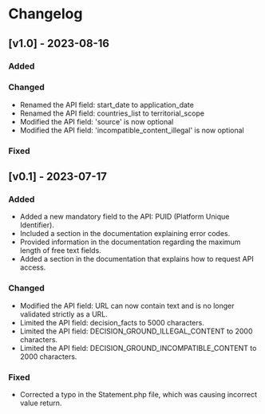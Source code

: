 # Changelog

##  [v1.0] - 2023-08-16
### Added

### Changed
- Renamed the API field: start_date to application_date
- Renamed the API field: countries_list to territorial_scope
- Modified the API field: 'source' is now optional
- Modified the API field: 'incompatible_content_illegal' is now optional

### Fixed


##  [v0.1] - 2023-07-17
### Added
- Added a new mandatory field to the API: PUID (Platform Unique Identifier).
- Included a section in the documentation explaining error codes.
- Provided information in the documentation regarding the maximum length of free text fields.
- Added a section in the documentation that explains how to request API access.

### Changed
- Modified the API field: URL can now contain text and is no longer validated strictly as a URL.
- Limited the API field: decision_facts to 5000 characters.
- Limited the API field: DECISION_GROUND_ILLEGAL_CONTENT to 2000 characters.
- Limited the API field: DECISION_GROUND_INCOMPATIBLE_CONTENT to 2000 characters.

### Fixed
- Corrected a typo in the Statement.php file, which was causing incorrect value return.

